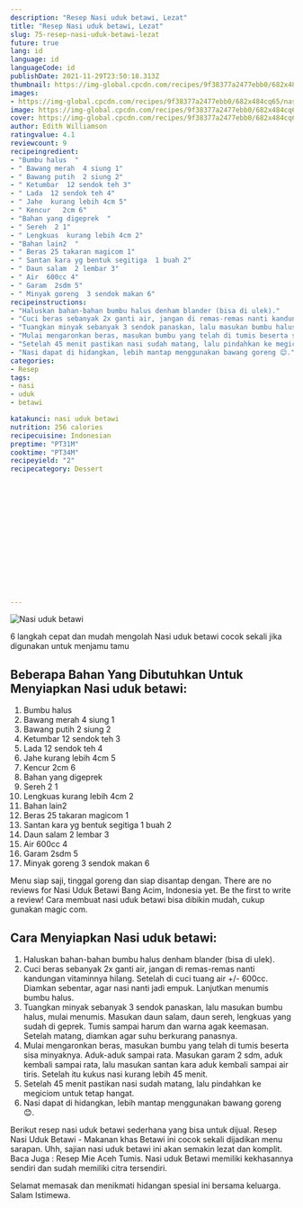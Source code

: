 ```yaml
---
description: "Resep Nasi uduk betawi, Lezat"
title: "Resep Nasi uduk betawi, Lezat"
slug: 75-resep-nasi-uduk-betawi-lezat
future: true
lang: id
language: id
languageCode: id
publishDate: 2021-11-29T23:50:18.313Z 
thumbnail: https://img-global.cpcdn.com/recipes/9f38377a2477ebb0/682x484cq65/nasi-uduk-betawi-foto-resep-utama.png
images:
- https://img-global.cpcdn.com/recipes/9f38377a2477ebb0/682x484cq65/nasi-uduk-betawi-foto-resep-utama.png
image: https://img-global.cpcdn.com/recipes/9f38377a2477ebb0/682x484cq65/nasi-uduk-betawi-foto-resep-utama.png
cover: https://img-global.cpcdn.com/recipes/9f38377a2477ebb0/682x484cq65/nasi-uduk-betawi-foto-resep-utama.png
author: Edith Williamson
ratingvalue: 4.1
reviewcount: 9
recipeingredient:
- "Bumbu halus  "
- " Bawang merah  4 siung 1"
- " Bawang putih  2 siung 2"
- " Ketumbar  12 sendok teh 3"
- " Lada  12 sendok teh 4"
- " Jahe  kurang lebih 4cm 5"
- " Kencur   2cm 6"
- "Bahan yang digeprek  "
- " Sereh  2 1"
- " Lengkuas  kurang lebih 4cm 2"
- "Bahan lain2  "
- " Beras 25 takaran magicom 1"
- " Santan kara yg bentuk segitiga  1 buah 2"
- " Daun salam  2 lembar 3"
- " Air  600cc 4"
- " Garam  2sdm 5"
- " Minyak goreng  3 sendok makan 6"
recipeinstructions:
- "Haluskan bahan-bahan bumbu halus denham blander (bisa di ulek)."
- "Cuci beras sebanyak 2x ganti air, jangan di remas-remas nanti kandungan vitaminnya hilang. Setelah di cuci tuang air +/- 600cc. Diamkan sebentar, agar nasi nanti jadi empuk. Lanjutkan menumis bumbu halus."
- "Tuangkan minyak sebanyak 3 sendok panaskan, lalu masukan bumbu halus, mulai menumis. Masukan daun salam, daun sereh, lengkuas yang sudah di geprek. Tumis sampai harum dan warna agak keemasan. Setelah matang, diamkan agar suhu berkurang panasnya."
- "Mulai mengaronkan beras, masukan bumbu yang telah di tumis beserta sisa minyaknya. Aduk-aduk sampai rata. Masukan garam 2 sdm, aduk kembali sampai rata, lalu masukan santan kara aduk kembali sampai air tiris. Setelah itu kukus nasi kurang lebih 45 menit."
- "Setelah 45 menit pastikan nasi sudah matang, lalu pindahkan ke megiciom untuk tetap hangat."
- "Nasi dapat di hidangkan, lebih mantap menggunakan bawang goreng 😊."
categories:
- Resep
tags:
- nasi
- uduk
- betawi

katakunci: nasi uduk betawi 
nutrition: 256 calories
recipecuisine: Indonesian
preptime: "PT31M"
cooktime: "PT34M"
recipeyield: "2"
recipecategory: Dessert


     
    
    
    
    
    
    
    
    
    
    
      
    
---
```



![Nasi uduk betawi](https://img-global.cpcdn.com/recipes/9f38377a2477ebb0/682x484cq65/nasi-uduk-betawi-foto-resep-utama.png)

6 langkah cepat dan mudah mengolah  Nasi uduk betawi cocok sekali jika digunakan untuk menjamu tamu

<!--inarticleads1-->

## Beberapa Bahan Yang Dibutuhkan Untuk Menyiapkan Nasi uduk betawi:

1. Bumbu halus  
1.  Bawang merah  4 siung 1
1.  Bawang putih  2 siung 2
1.  Ketumbar  12 sendok teh 3
1.  Lada  12 sendok teh 4
1.  Jahe  kurang lebih 4cm 5
1.  Kencur   2cm 6
1. Bahan yang digeprek  
1.  Sereh  2 1
1.  Lengkuas  kurang lebih 4cm 2
1. Bahan lain2  
1.  Beras 25 takaran magicom 1
1.  Santan kara yg bentuk segitiga  1 buah 2
1.  Daun salam  2 lembar 3
1.  Air  600cc 4
1.  Garam  2sdm 5
1.  Minyak goreng  3 sendok makan 6

Menu siap saji, tinggal goreng dan siap disantap dengan. There are no reviews for Nasi Uduk Betawi Bang Acim, Indonesia yet. Be the first to write a review! Cara membuat nasi uduk betawi bisa dibikin mudah, cukup gunakan magic com. 

<!--inarticleads2-->

## Cara Menyiapkan Nasi uduk betawi:

1. Haluskan bahan-bahan bumbu halus denham blander (bisa di ulek).
1. Cuci beras sebanyak 2x ganti air, jangan di remas-remas nanti kandungan vitaminnya hilang. Setelah di cuci tuang air +/- 600cc. Diamkan sebentar, agar nasi nanti jadi empuk. Lanjutkan menumis bumbu halus.
1. Tuangkan minyak sebanyak 3 sendok panaskan, lalu masukan bumbu halus, mulai menumis. Masukan daun salam, daun sereh, lengkuas yang sudah di geprek. Tumis sampai harum dan warna agak keemasan. Setelah matang, diamkan agar suhu berkurang panasnya.
1. Mulai mengaronkan beras, masukan bumbu yang telah di tumis beserta sisa minyaknya. Aduk-aduk sampai rata. Masukan garam 2 sdm, aduk kembali sampai rata, lalu masukan santan kara aduk kembali sampai air tiris. Setelah itu kukus nasi kurang lebih 45 menit.
1. Setelah 45 menit pastikan nasi sudah matang, lalu pindahkan ke megiciom untuk tetap hangat.
1. Nasi dapat di hidangkan, lebih mantap menggunakan bawang goreng 😊.


Berikut resep nasi uduk betawi sederhana yang bisa untuk dijual. Resep Nasi Uduk Betawi - Makanan khas Betawi ini cocok sekali dijadikan menu sarapan. Uhh, sajian nasi uduk betawi ini akan semakin lezat dan komplit. Baca Juga : Resep Mie Aceh Tumis. Nasi uduk Betawi memiliki kekhasannya sendiri dan sudah memiliki citra tersendiri. 

Selamat memasak dan menikmati hidangan spesial ini bersama keluarga. Salam Istimewa.
